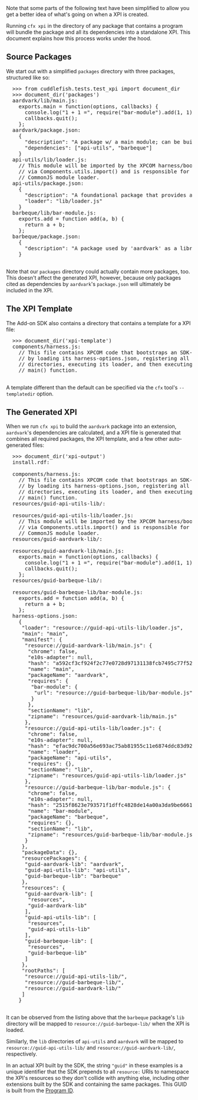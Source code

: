<span class="aside">
Note that some parts of the following text have been simplified to
allow you get a better idea of what's going on when a XPI is created.
</span>

Running `cfx xpi` in the directory of any package that contains a program
will bundle the package and all its dependencies
into a standalone XPI. This document explains how this process
works under the hood.

Source Packages
---------------

We start out with a simplified `packages` directory with three
packages, structured like so:

<pre>
  >>> from cuddlefish.tests.test_xpi import document_dir
  >>> document_dir('packages')
  aardvark/lib/main.js:
    exports.main = function(options, callbacks) {
      console.log("1 + 1 =", require("bar-module").add(1, 1));
      callbacks.quit();
    };
  aardvark/package.json:
    {
      "description": "A package w/ a main module; can be built into an extension.",
      "dependencies": ["api-utils", "barbeque"]
    }
  api-utils/lib/loader.js:
    // This module will be imported by the XPCOM harness/boostrapper
    // via Components.utils.import() and is responsible for creating a
    // CommonJS module loader.
  api-utils/package.json:
    {
      "description": "A foundational package that provides a CommonJS module loader implementation.",
      "loader": "lib/loader.js"
    }
  barbeque/lib/bar-module.js:
    exports.add = function add(a, b) {
      return a + b;
    };
  barbeque/package.json:
    {
      "description": "A package used by 'aardvark' as a library."
    }

</pre>

Note that our `packages` directory could actually contain more
packages, too. This doesn't affect the generated XPI, however, because
only packages cited as dependencies by `aardvark`'s `package.json` will
ultimately be included in the XPI.

The XPI Template
----------------

The Add-on SDK also contains a directory that contains a template for
a XPI file:

<pre>
  >>> document_dir('xpi-template')
  components/harness.js:
    // This file contains XPCOM code that bootstraps an SDK-based add-on
    // by loading its harness-options.json, registering all its resource
    // directories, executing its loader, and then executing its program's
    // main() function.

</pre>

A template different than the default can be specified via the
`cfx` tool's `--templatedir` option.

The Generated XPI
-----------------

When we run `cfx xpi` to build the `aardvark` package into an extension,
`aardvark`'s dependencies are calculated, and a XPI file is generated that
combines all required packages, the XPI template, and a few other
auto-generated files:

<pre>
  >>> document_dir('xpi-output')
  install.rdf:
    <RDF><!-- Extension metadata is here. --></RDF>
  components/harness.js:
    // This file contains XPCOM code that bootstraps an SDK-based add-on
    // by loading its harness-options.json, registering all its resource
    // directories, executing its loader, and then executing its program's
    // main() function.
  resources/guid-api-utils-lib/:
  <BLANKLINE>
  resources/guid-api-utils-lib/loader.js:
    // This module will be imported by the XPCOM harness/boostrapper
    // via Components.utils.import() and is responsible for creating a
    // CommonJS module loader.
  resources/guid-aardvark-lib/:
  <BLANKLINE>
  resources/guid-aardvark-lib/main.js:
    exports.main = function(options, callbacks) {
      console.log("1 + 1 =", require("bar-module").add(1, 1));
      callbacks.quit();
    };
  resources/guid-barbeque-lib/:
  <BLANKLINE>
  resources/guid-barbeque-lib/bar-module.js:
    exports.add = function add(a, b) {
      return a + b;
    };
  harness-options.json:
    {
     "loader": "resource://guid-api-utils-lib/loader.js",
     "main": "main",
     "manifest": {
      "resource://guid-aardvark-lib/main.js": {
       "chrome": false,
       "e10s-adapter": null,
       "hash": "a592cf3cf924f2c77e0728d97131138fcb7495c77f5202ac55c2e0c77ef903c2",
       "name": "main",
       "packageName": "aardvark",
       "requires": {
        "bar-module": {
         "url": "resource://guid-barbeque-lib/bar-module.js"
        }
       },
       "sectionName": "lib",
       "zipname": "resources/guid-aardvark-lib/main.js"
      },
      "resource://guid-api-utils-lib/loader.js": {
       "chrome": false,
       "e10s-adapter": null,
       "hash": "efac9dc700a56e693ac75ab81955c11e6874ddc83d92c11177d643601eaac346",
       "name": "loader",
       "packageName": "api-utils",
       "requires": {},
       "sectionName": "lib",
       "zipname": "resources/guid-api-utils-lib/loader.js"
      },
      "resource://guid-barbeque-lib/bar-module.js": {
       "chrome": false,
       "e10s-adapter": null,
       "hash": "2515f8623e793571f1dffc4828de14a00a3da9be666147f8cebb3b3f1929e4d6",
       "name": "bar-module",
       "packageName": "barbeque",
       "requires": {},
       "sectionName": "lib",
       "zipname": "resources/guid-barbeque-lib/bar-module.js"
      }
     },
     "packageData": {},
     "resourcePackages": {
      "guid-aardvark-lib": "aardvark",
      "guid-api-utils-lib": "api-utils",
      "guid-barbeque-lib": "barbeque"
     },
     "resources": {
      "guid-aardvark-lib": [
       "resources",
       "guid-aardvark-lib"
      ],
      "guid-api-utils-lib": [
       "resources",
       "guid-api-utils-lib"
      ],
      "guid-barbeque-lib": [
       "resources",
       "guid-barbeque-lib"
      ]
     },
     "rootPaths": [
      "resource://guid-api-utils-lib/",
      "resource://guid-barbeque-lib/",
      "resource://guid-aardvark-lib/"
     ]
    }

</pre>

It can be observed from the listing above that the `barbeque` package's `lib`
directory will be mapped to `resource://guid-barbeque-lib/` when the XPI is
loaded.

Similarly, the `lib` directories of `api-utils` and `aardvark` will be
mapped to `resource://guid-api-utils-lib/` and
`resource://guid-aardvark-lib/`, respectively.

In an actual XPI built by the SDK, the string `"guid"` in these
examples is a unique identifier that the SDK prepends to all
`resource:` URIs to namespace the XPI's resources so they don't
collide with anything else, including other extensions built by the
SDK and containing the same packages. This GUID is built from the
[Program ID](#guide/program-id).
